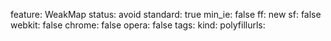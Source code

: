 feature: WeakMap
status: avoid
standard: true
min_ie: false
ff: new
sf: false
webkit: false
chrome: false
opera: false
tags:
kind:
polyfillurls:

